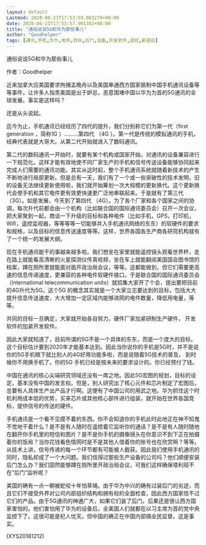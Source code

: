 ```yaml
---
layout: default
Lastmod: 2020-06-21T17:53:59.903270+00:00
date: 2020-06-21T17:53:57.901382+00:00
title: "通俗说说5G和华为那些事儿"
author: "Goodhelper"
tags: [通讯,手机,华为,电件,目标,后门,设备,开发软件,遥控,新语丝]
---
```


通俗说说5G和华为那些事儿

作者：Goodhelper

近来加拿大应美国要求拘捕孟晚舟以及美国串通西方国家抵制中国手机通讯设备等等事件，让许多人指责美国是出于妒忌，恶意围堵中国以华为为首的5G通讯的全球发展。事实是这样吗？

还是从头说起。

迄今为止，手机通讯已经经历了四代的提升，我们分别称它们为第一代（first generation ，简称1G ）………第四代 （4G ）。第一代是传统的模拟通讯的手机，经典代表就是大哥大。从第二代开始就进入了数码通讯。

第二代的数码通讯一开始时，就要有某个机构或国家开始，对通讯的设备兼容进行一下规范化。这样才能有效地使不同厂家生产的手机和信号传送设备能够协同起来完成人们需要的通讯功能。其实从这时起，整个手机通讯系统就随着新技术的产生不断地进行局部更新。但是总有一天，我们有了一个或一些突破性的技术发明，旧的设备无法继续更新使用啦，我们就开始筹划一次大规模的更新换代。这个更新换代会使手机和其它电件更有效更快速更广泛地串联起来。于是就有了第三代（3G）。如是发展，今天到了第四代 （4G）。为了各个厂家和各个国家之间的协调，每次升代前都会由一个机构（比如联合国的国际通讯委员会）召开一次会议，把大家聚到一起，商谈一下升级的目标和各种电件（比如手机，GPS，打印机，Wifi，遥控监视器，等等等等一切能够并入手机通讯网络的东东）的软硬件的要求和规格，以及目标的信息传送速度等等。这样，世界各国各生产商各研究机构就有了一个统一的发展大纲。

现在手机通讯能干的事越来越多啦。我们想坐在家里就能遥控镜头观看世界杯，走在路上就能看高清晰的火星探测仪传真视频，坐在车上就能翻阅美国国会图书馆的档案，蹲在厕所里就能面对面开政治局会议，等等。这都能做到，但它们需要更高速的信息传递速度，更兼容的各种电件软硬件接口。于是联合国的国际通讯委员会（international telecommunication units）就招集大家开了个会，提出要把目前的4G升代为5G。这个5G 的概念其实就是一个大家立志要达到的目标，包括大大提升信息传送速度，大大增加一定区域内能够进网的电件数量，降低用电量，等等。

共同的目标一旦确定，大家就开始各自努力，硬件厂家加紧研制生产硬件， 开发软件的加紧开发软件。

因此大家就知道了，目前所谓的5G不是一个具体的东东，而是一个庞大的目标。这个目标估计要到2020年才能基本达到。因此当你说你的手机是5G时，并不是说你的5G手机眼下就比别人的4G好用功能多啦，而是说随着5G技术的普及， 到时候你不用换手机了。你的5G 手机已经是按未来的要求设计的。你已经预付了钱。

中国在通讯的核心尖端研究领域还没有一席之地。因此5G宏图的规划，目标的设定，基本没有中国的发言权。但是，别人研究出了核心元件和芯片制定了宏图后，总要有人具体生产出产品才行啊。这便有了中国公司的用武之地。华为抓住这个时机利用成本低的优势，买来芯片或其他核心部件进行组装，就开始在世界各国竞标，提供信号的传送的硬件。

手机通讯是一个看不见摸不着的东西。你不会知道你的手机此时此地正在神不知鬼不觉地干着什么？是不是有人随时在遥控着它监听你的通话？是不是有人随时随地在翻开你手机里的短信和图片？是不是你手机的摄像镜头在你意识不到下正在拍摄着你的饭局？当你花钱看色情网时是不是其他人借着你的账号也在欣赏啊？等等。从技术上讲，信号传递的每一个环节都有可能被人截获。因此我们使用手机通讯的同时，隐私却成了一个大问题。我们信得过那些生产设备的公司吗？他们顺便安装后门怎么办？我们固然能够蹲在厕所里开政治局会议，可我们这样确保塔利班不在“后门”监听呢？

美国的确有一点一朝被蛇咬十年怕草绳。由于华为中兴的确有过装后门的劣迹，而且它们不接受外界对公司内部组织结构和拥有权的全面检查，因此西方国家信不过它们的产品。由于5G通讯的神通广大，如果它们装了后门，后果还是很让西方国家害怕的。他们害怕用了华为的设备后，全美国人们就都在以习主席为首的党中央监控下了。这很可能是杞人忧天。但中国的确正在中国内部搞全民监督。这是事实。

(XYS20181212)

